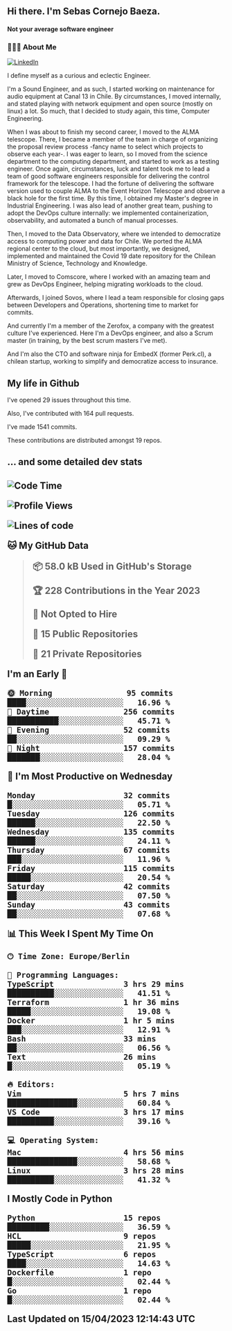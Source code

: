 <h2> Hi there.  I'm Sebas Cornejo Baeza.</h2>
<h4> Not your average software engineer</h4>
<h3> 👨🏻‍💻 About Me </h3>
<a href="http://linkedin.com/in/sebastian-cornejo-baeza/"><img alt="LinkedIn" src="https://img.shields.io/badge/Sebas%20Cornejo%20-informational?style=appveyor&logo=linkedin"></a>


I define myself as a curious and eclectic Engineer.

I'm a Sound Engineer, and as such, I started working on maintenance for audio equipment at Canal 13 in Chile.
By circumstances, I moved internally, and stated playing with network equipment and open source (mostly on linux) 
a lot. So much, that I decided to study again, this time, Computer Engineering.

When I was about to finish my second career, I moved to the ALMA telescope. There, I became a member of the team
in charge of organizing the proposal review process -fancy name to select which projects to observe each year-. 
I was eager to learn, so I moved from the science department to the computing department, and started to work as 
a testing engineer. Once again, circumstances, luck and talent took me to lead a team of good software engineers 
responsible for delivering the control framework for the telescope. I had the fortune of delivering the software
version used to couple ALMA to the Event Horizon Telescope and observe a black hole for the first time.
By this time, I obtained my Master's degree in Industrial Engineering.
I was also lead of another great team, pushing to adopt the DevOps culture internally: we implemented containerization, observability, and automated a bunch of manual processes.

Then, I moved to the Data Observatory, where we intended to democratize access to computing power
and data for Chile. We ported the ALMA regional center to the cloud, but most importantly, we designed, implemented
and maintained the Covid 19 date repository for the Chilean Ministry of Science, Technology and Knowledge.

Later, I moved to Comscore, where I worked with an amazing team and grew as DevOps Engineer, helping migrating workloads to the cloud.

Afterwards, I joined Sovos, where I lead a team responsible for closing gaps between Developers and Operations, shortening time to market for commits.

And currently I'm a member of the Zerofox, a company with the greatest culture I've experienced. Here I'm a DevOps
engineer, and also a Scrum master (in training, by the best scrum masters I've met).
 
And I'm also the CTO and software ninja for EmbedX (former Perk.cl), a chilean startup, working to simplify and democratize access to insurance.

<h2> My life in Github </h2>

I've opened 29 issues throughout this time.

Also, I've contributed with 164 pull requests.

I've made 1541 commits.

These contributions are distributed amongst 19 repos.

<h2>... and some detailed dev stats<h2>

<!--START_SECTION:waka-->
![Code Time](http://img.shields.io/badge/Code%20Time-315%20hrs%202%20mins-blue)

![Profile Views](http://img.shields.io/badge/Profile%20Views-0-blue)

![Lines of code](https://img.shields.io/badge/From%20Hello%20World%20I%27ve%20Written-621.2%20thousand%20lines%20of%20code-blue)

**🐱 My GitHub Data** 

> 📦 58.0 kB Used in GitHub's Storage 
 > 
> 🏆 228 Contributions in the Year 2023
 > 
> 🚫 Not Opted to Hire
 > 
> 📜 15 Public Repositories 
 > 
> 🔑 21 Private Repositories 
 > 
**I'm an Early 🐤** 

```text
🌞 Morning                95 commits          ████░░░░░░░░░░░░░░░░░░░░░   16.96 % 
🌆 Daytime                256 commits         ███████████░░░░░░░░░░░░░░   45.71 % 
🌃 Evening                52 commits          ██░░░░░░░░░░░░░░░░░░░░░░░   09.29 % 
🌙 Night                  157 commits         ███████░░░░░░░░░░░░░░░░░░   28.04 % 
```
📅 **I'm Most Productive on Wednesday** 

```text
Monday                   32 commits          █░░░░░░░░░░░░░░░░░░░░░░░░   05.71 % 
Tuesday                  126 commits         ██████░░░░░░░░░░░░░░░░░░░   22.50 % 
Wednesday                135 commits         ██████░░░░░░░░░░░░░░░░░░░   24.11 % 
Thursday                 67 commits          ███░░░░░░░░░░░░░░░░░░░░░░   11.96 % 
Friday                   115 commits         █████░░░░░░░░░░░░░░░░░░░░   20.54 % 
Saturday                 42 commits          ██░░░░░░░░░░░░░░░░░░░░░░░   07.50 % 
Sunday                   43 commits          ██░░░░░░░░░░░░░░░░░░░░░░░   07.68 % 
```


📊 **This Week I Spent My Time On** 

```text
🕑︎ Time Zone: Europe/Berlin

💬 Programming Languages: 
TypeScript               3 hrs 29 mins       ██████████░░░░░░░░░░░░░░░   41.51 % 
Terraform                1 hr 36 mins        █████░░░░░░░░░░░░░░░░░░░░   19.08 % 
Docker                   1 hr 5 mins         ███░░░░░░░░░░░░░░░░░░░░░░   12.91 % 
Bash                     33 mins             ██░░░░░░░░░░░░░░░░░░░░░░░   06.56 % 
Text                     26 mins             █░░░░░░░░░░░░░░░░░░░░░░░░   05.19 % 

🔥 Editors: 
Vim                      5 hrs 7 mins        ███████████████░░░░░░░░░░   60.84 % 
VS Code                  3 hrs 17 mins       ██████████░░░░░░░░░░░░░░░   39.16 % 

💻 Operating System: 
Mac                      4 hrs 56 mins       ███████████████░░░░░░░░░░   58.68 % 
Linux                    3 hrs 28 mins       ██████████░░░░░░░░░░░░░░░   41.32 % 
```

**I Mostly Code in Python** 

```text
Python                   15 repos            █████████░░░░░░░░░░░░░░░░   36.59 % 
HCL                      9 repos             █████░░░░░░░░░░░░░░░░░░░░   21.95 % 
TypeScript               6 repos             ████░░░░░░░░░░░░░░░░░░░░░   14.63 % 
Dockerfile               1 repo              █░░░░░░░░░░░░░░░░░░░░░░░░   02.44 % 
Go                       1 repo              █░░░░░░░░░░░░░░░░░░░░░░░░   02.44 % 
```




 Last Updated on 15/04/2023 12:14:43 UTC
<!--END_SECTION:waka-->

